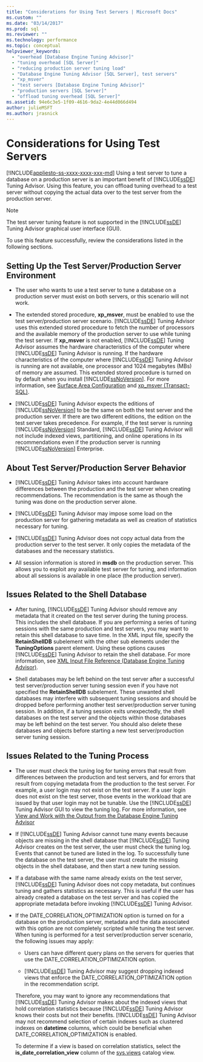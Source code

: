 ```yaml
---
title: "Considerations for Using Test Servers | Microsoft Docs"
ms.custom: ""
ms.date: "03/14/2017"
ms.prod: sql
ms.reviewer: ""
ms.technology: performance
ms.topic: conceptual
helpviewer_keywords: 
  - "overhead [Database Engine Tuning Advisor]"
  - "tuning overhead [SQL Server]"
  - "reducing production server tuning load"
  - "Database Engine Tuning Advisor [SQL Server], test servers"
  - "xp_msver"
  - "test servers [Database Engine Tuning Advisor]"
  - "production servers [SQL Server]"
  - "offload tuning overhead [SQL Server]"
ms.assetid: 94e6c3e5-1f09-4616-9da2-4e44d066d494
author: julieMSFT
ms.author: jrasnick
---
```

# Considerations for Using Test Servers
[!INCLUDE[appliesto-ss-xxxx-xxxx-xxx-md](../../includes/appliesto-ss-xxxx-xxxx-xxx-md.md)]
  Using a test server to tune a database on a production server is an important benefit of [!INCLUDE[ssDE](../../includes/ssde-md.md)] Tuning Advisor. Using this feature, you can offload tuning overhead to a test server without copying the actual data over to the test server from the production server.  
  
> [!NOTE]  
>  The test server tuning feature is not supported in the [!INCLUDE[ssDE](../../includes/ssde-md.md)] Tuning Advisor graphical user interface (GUI).  
  
 To use this feature successfully, review the considerations listed in the following sections.  
  
## Setting Up the Test Server/Production Server Environment  
  
-   The user who wants to use a test server to tune a database on a production server must exist on both servers, or this scenario will not work.  
  
-   The extended stored procedure, **xp_msver**, must be enabled to use the test server/production server scenario. [!INCLUDE[ssDE](../../includes/ssde-md.md)] Tuning Advisor uses this extended stored procedure to fetch the number of processors and the available memory of the production server to use while tuning the test server. If **xp_msver** is not enabled, [!INCLUDE[ssDE](../../includes/ssde-md.md)] Tuning Advisor assumes the hardware characteristics of the computer where [!INCLUDE[ssDE](../../includes/ssde-md.md)] Tuning Advisor is running. If the hardware characteristics of the computer where [!INCLUDE[ssDE](../../includes/ssde-md.md)] Tuning Advisor is running are not available, one processor and 1024 megabytes (MBs) of memory are assumed. This extended stored procedure is turned on by default when you install [!INCLUDE[ssNoVersion](../../includes/ssnoversion-md.md)]. For more information, see [Surface Area Configuration](../../relational-databases/security/surface-area-configuration.md) and [xp_msver &#40;Transact-SQL&#41;](../../relational-databases/system-stored-procedures/xp-msver-transact-sql.md).  
  
-   [!INCLUDE[ssDE](../../includes/ssde-md.md)] Tuning Advisor expects the editions of [!INCLUDE[ssNoVersion](../../includes/ssnoversion-md.md)] to be the same on both the test server and the production server. If there are two different editions, the edition on the test server takes precedence. For example, if the test server is running [!INCLUDE[ssNoVersion](../../includes/ssnoversion-md.md)] Standard, [!INCLUDE[ssDE](../../includes/ssde-md.md)] Tuning Advisor will not include indexed views, partitioning, and online operations in its recommendations even if the production server is running [!INCLUDE[ssNoVersion](../../includes/ssnoversion-md.md)] Enterprise.  
  
## About Test Server/Production Server Behavior  
  
-   [!INCLUDE[ssDE](../../includes/ssde-md.md)] Tuning Advisor takes into account hardware differences between the production and the test server when creating recommendations. The recommendation is the same as though the tuning was done on the production server alone.  
  
-   [!INCLUDE[ssDE](../../includes/ssde-md.md)] Tuning Advisor may impose some load on the production server for gathering metadata as well as creation of statistics necessary for tuning.  
  
-   [!INCLUDE[ssDE](../../includes/ssde-md.md)] Tuning Advisor does not copy actual data from the production server to the test server. It only copies the metadata of the databases and the necessary statistics.  
  
-   All session information is stored in **msdb** on the production server. This allows you to exploit any available test server for tuning, and information about all sessions is available in one place (the production server).  
  
## Issues Related to the Shell Database  
  
-   After tuning, [!INCLUDE[ssDE](../../includes/ssde-md.md)] Tuning Advisor should remove any metadata that it created on the test server during the tuning process. This includes the shell database. If you are performing a series of tuning sessions with the same production and test servers, you may want to retain this shell database to save time. In the XML input file, specify the **RetainShellDB** subelement with the other sub elements under the **TuningOptions** parent element. Using these options causes [!INCLUDE[ssDE](../../includes/ssde-md.md)] Tuning Advisor to retain the shell database. For more information, see [XML Input File Reference &#40;Database Engine Tuning Advisor&#41;](../../tools/dta/xml-input-file-reference-database-engine-tuning-advisor.md).  
  
-   Shell databases may be left behind on the test server after a successful test server/production server tuning session even if you have not specified the **RetainShellDB** subelement. These unwanted shell databases may interfere with subsequent tuning sessions and should be dropped before performing another test server/production server tuning session. In addition, if a tuning session exits unexpectedly, the shell databases on the test server and the objects within those databases may be left behind on the test server. You should also delete these databases and objects before starting a new test server/production server tuning session.  
  
## Issues Related to the Tuning Process  
  
-   The user must check the tuning log for tuning errors that result from differences between the production and test servers, and for errors that result from copying metadata from the production to the test server. For example, a user login may not exist on the test server. If a user login does not exist on the test server, those events in the workload that are issued by that user login may not be tunable. Use the [!INCLUDE[ssDE](../../includes/ssde-md.md)] Tuning Advisor GUI to view the tuning log. For more information, see [View and Work with the Output from the Database Engine Tuning Advisor](../../relational-databases/performance/view-and-work-with-the-output-from-the-database-engine-tuning-advisor.md)  
  
-   If [!INCLUDE[ssDE](../../includes/ssde-md.md)] Tuning Advisor cannot tune many events because objects are missing in the shell database that [!INCLUDE[ssDE](../../includes/ssde-md.md)] Tuning Advisor creates on the test server, the user must check the tuning log. Events that cannot be tuned are listed in the log. To successfully tune the database on the test server, the user must create the missing objects in the shell database, and then start a new tuning session.  
  
-   If a database with the same name already exists on the test server, [!INCLUDE[ssDE](../../includes/ssde-md.md)] Tuning Advisor does not copy metadata, but continues tuning and gathers statistics as necessary. This is useful if the user has already created a database on the test server and has copied the appropriate metadata before invoking [!INCLUDE[ssDE](../../includes/ssde-md.md)] Tuning Advisor.  
  
-   If the DATE_CORRELATION_OPTIMIZATION option is turned on for a database on the production server, metadata and the data associated with this option are not completely scripted while tuning the test server. When tuning is performed for a test server/production server scenario, the following issues may apply:  
  
    -   Users can have different query plans on the servers for queries that use the DATE_CORRELATION_OPTIMIZATION option.  
  
    -   [!INCLUDE[ssDE](../../includes/ssde-md.md)] Tuning Advisor may suggest dropping indexed views that enforce the DATE_CORRELATION_OPTIMIZATION option in the recommendation script.  
  
     Therefore, you may want to ignore any recommendations that [!INCLUDE[ssDE](../../includes/ssde-md.md)] Tuning Advisor makes about the indexed views that hold correlation statistics because [!INCLUDE[ssDE](../../includes/ssde-md.md)] Tuning Advisor knows their costs but not their benefits. [!INCLUDE[ssDE](../../includes/ssde-md.md)] Tuning Advisor may not recommend selection of certain indexes such as clustered indexes on **datetime** columns, which could be beneficial when DATE_CORRELATION_OPTIMIZATION is enabled.  
  
     To determine if a view is based on correlation statistics, select the **is_date_correlation_view** column of the [sys.views](../../relational-databases/system-catalog-views/sys-views-transact-sql.md) catalog view.  
  
  
